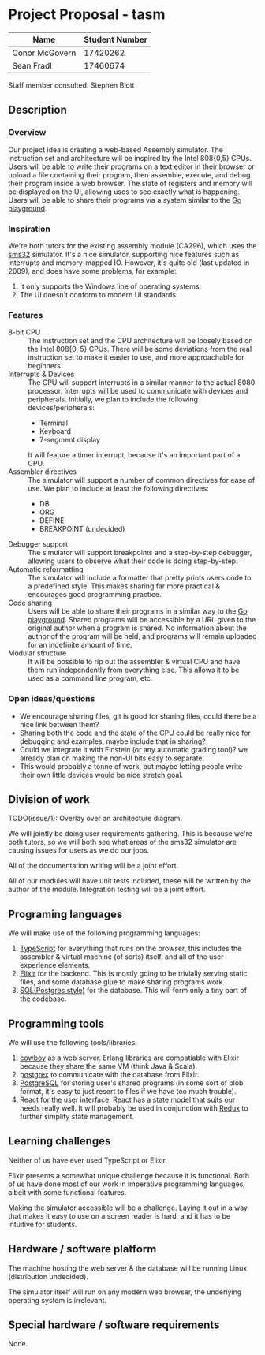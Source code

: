 # Project Proposal - tasm

| Name           | Student Number |
|----------------|----------------|
| Conor McGovern |    17420262    |
|   Sean Fradl   |    17460674    |

Staff member consulted: Stephen Blott

## Description

### Overview

Our project idea is creating a web-based Assembly simulator. The instruction set and architecture will be inspired by the Intel 808{0,5}
CPUs. Users will be able to write their programs on a text editor in their browser or upload a file containing their program, then assemble,
execute, and debug their program inside a web browser. The state of registers and memory will be displayed on the UI, allowing uses to see
exactly what is happening. Users will be able to share their programs via a system similar to the [Go playground](https://play.golang.org/).

### Inspiration

We're both tutors for the existing assembly module (CA296), which uses the [sms32](http://www.softwareforeducation.com/sms32v50/) simulator.
It's a nice simulator, supporting nice features such as interrupts and memory-mapped IO. However, it's quite old (last updated in 2009), and
does have some problems, for example:

1. It only supports the Windows line of operating systems.
1. The UI doesn't conform to modern UI standards.

### Features

<!-- Apparently markdown doesn't have special syntax for definition lists ): -->
<dl>
    <dt>8-bit CPU</dt>
    <dd>
        The instruction set and the CPU architecture will be loosely based on the Intel 808{0, 5} CPUs. There will be some deviations from the real
        instruction set to make it easier to use, and more approachable for beginners.
    </dd>
    <dt>Interrupts &amp; Devices</dt>
    <dd>
        The CPU will support interrupts in a similar manner to the actual 8080 processor. Interrupts will be used to communicate with devices and
        peripherals. Initially, we plan to include the following devices/peripherals:
        <ul>
            <li>Terminal</li>
            <li>Keyboard</li>
            <li>7-segment display</li>
        </ul>
        It will feature a timer interrupt, because it's an important part of a CPU. 
    </dd>
    <dt>Assembler directives</dt>
    <dd>
        The simulator will support a number of common directives for ease of use. We plan to include at least the following directives:
        <ul>
            <li>DB</li>
            <li>ORG</li>
            <li>DEFINE</li>
            <li>BREAKPOINT (undecided)</li>
        </ul>
    </dd>
    <dt>Debugger support</dt>
    <dd>
        The simulator will support breakpoints and a step-by-step debugger, allowing users to observe what their code is doing step-by-step.
    </dd>
    <dt>Automatic reformatting</dt>
    <dd>
        The simulator will include a formatter that pretty prints users code to a predefined style. This makes sharing far more practical
        &amp; encourages good programming practice.
    </dd>
    <dt>Code sharing</dt>
    <dd>
        Users will be able to share their programs in a similar way to the <a href="https://play.golang.org/">Go playground</a>. Shared programs
        will be accessible by a URL given to the original author when a program is shared. No information about the author of the program will
        be held, and programs will remain uploaded for an indefinite amount of time.
    </dd>
    <dt>Modular structure</dt>
    <dd>
        It will be possible to rip out the assembler &amp; virtual CPU and have them run independently from everything else. This allows it to be
        used as a command line program, etc.
    </dd>
</dl>

### Open ideas/questions

- We encourage sharing files, git is good for sharing files, could there be a nice link between them?
- Sharing both the code and the state of the CPU could be really nice for debugging and examples, maybe include that in sharing?
- Could we integrate it with Einstein (or any automatic grading tool)? we already plan on making the non-UI bits easy to separate.
- This would probably a tonne of work, but maybe letting people write their own little devices would be nice stretch goal.

## Division of work

TODO(issue/1): Overlay over an architecture diagram.

We will jointly be doing user requirements gathering. This is because we're both tutors, so we will both see what areas of the sms32
simulator are causing issues for users as we do our jobs.

All of the documentation writing will be a joint effort.

All of our modules will have unit tests included, these will be written by the author of the module. Integration testing will be
a joint effort.

## Programing languages

We will make use of the following programming languages:

1. [TypeScript](https://typescriptlang.org) for everything that runs on the browser, this includes the assembler & virtual machine
   (of sorts) itself, and all of the user experience elements.
2. [Elixir](https://elixir.org) for the backend. This is mostly going to be trivially serving static files, and some database glue
   to make sharing programs work.
3. [SQL(Postgres style)](https://postgresql.org/) for the database. This will form only a tiny part of the codebase.

## Programming tools

We will use the following tools/libraries:

1. [cowboy](https://github.com/ninenines/cowboy) as a web server. Erlang libraries are compatiable with Elixir because they share the
   same VM (think Java & Scala).
1. [postgrex](https://github.com/elixir-ecto/postgrex) to communicate with the database from Elixir.
1. [PostgreSQL](https://www.postgresql.org/) for storing user's shared programs (in some sort of blob format, it's easy to just resort
   to files if we have too much trouble).
1. [React](https://reactjs.org) for the user interface. React has a state model that suits our needs really well. It will probably be
   used in conjunction with [Redux](https://redux.js.org/) to further simplify state management.

## Learning challenges

Neither of us have ever used TypeScript or Elixir.

Elixir presents a somewhat unique challenge because it is functional. Both of us have done most of our work in imperative programming
languages, albeit with some functional features.

Making the simulator accessible will be a challenge. Laying it out in a way that makes it easy to use on a screen reader is hard, and
it has to be intuitive for students.

## Hardware / software platform

The machine hosting the web server &amp; the database will be running Linux (distribution undecided).

The simulator itself will run on any modern web browser, the underlying operating system is irrelevant.

## Special hardware / software requirements

None.
